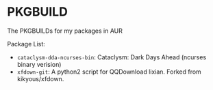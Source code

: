 PKGBUILD
========

The PKGBUILDs for my packages in AUR

Package List:

* `cataclysm-dda-ncurses-bin`: Cataclysm: Dark Days Ahead (ncurses binary verision)
* `xfdown-git`: A python2 script for QQDownload lixian. Forked from kikyous/xfdown.
